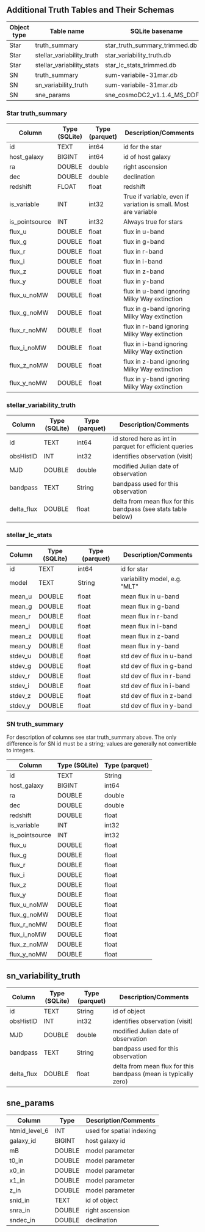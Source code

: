 ## Additional Truth Tables and Their Schemas

| Object type | Table name                | SQLite basename               | Parquet basename                      |
| ----------- | ------------------------- | ----------------------------- | ------------------------------------- |
| Star        | truth_summary             | star_truth_summary_trimmed.db | star_truth_summary_int_id.parquet    |
| Star        | stellar_variability_truth | star_variability_truth.db     | star_variability_truth_int_id.parquet |
| Star        | stellar_variability_stats | star_lc_stats_trimmed.db      | star_lc_stats_int_id.parquet         |
| SN          | truth_summary             | sum-variabile-31mar.db        | sn_truth_summary.parquet              |
| SN          | sn_variability_truth      | sum-variabile-31mar.db        | sn_variability_truth.parquet          |
| SN          | sne_params                | sne_cosmoDC2_v1.1.4_MS_DDF.db | N/A



### Star truth_summary

| Column         | Type (SQLite) | Type (parquet) | Description/Comments
| -------------- | ------------- | -------------- | -------------------------------------------------------------
| id             | TEXT          | int64          | id for the star
| host_galaxy    | BIGINT        | int64          | id of host galaxy
| ra             | DOUBLE        | double         | right ascension
| dec            | DOUBLE        | double         | declination
| redshift       | FLOAT         | float          | redshift
| is_variable    | INT           | int32          | True if variable, even if variation is small. Most are variable
| is_pointsource | INT           | int32          | Always true for stars
| flux_u         | DOUBLE        | float          | flux in u-band
| flux_g         | DOUBLE        | float          | flux in g-band
| flux_r         | DOUBLE        | float          | flux in r-band
| flux_i         | DOUBLE        | float          | flux in i-band
| flux_z         | DOUBLE        | float          | flux in z-band
| flux_y         | DOUBLE        | float          | flux in y-band
| flux_u_noMW    | DOUBLE        | float          | flux in u-band ignoring Milky Way extinction
| flux_g_noMW    | DOUBLE        | float          | flux in g-band ignoring Milky Way extinction
| flux_r_noMW    | DOUBLE        | float          | flux in r-band ignoring Milky Way extinction
| flux_i_noMW    | DOUBLE        | float          | flux in i-band ignoring Milky Way extinction
| flux_z_noMW    | DOUBLE        | float          | flux in z-band ignoring Milky Way extinction
| flux_y_noMW    | DOUBLE        | float          | flux in y-band ignoring Milky Way extinction

### stellar_variability_truth

| Column         | Type (SQLite) | Type (parquet) | Description/Comments
| -------------- | ------------- | -------------- |---------------------------------------------------------------
| id             | TEXT          | int64          | id stored here as int in parquet for efficient queries
| obsHistID      | INT           | int32          | identifies observation (visit)
| MJD            | DOUBLE        | double         | modified Julian date of observation
| bandpass       | TEXT          | String         | bandpass used for this observation
| delta_flux     | DOUBLE        | float          | delta from mean flux for this bandpass (see stats table below)

### stellar_lc_stats

| Column         | Type (SQLite) | Type (parquet) | Description/Comments
| -------------- | ------------- | -------------- | --------------------
| id             | TEXT          | int64          | id for star
| model          | TEXT          | String         | variability model, e.g. "MLT"
| mean_u         | DOUBLE        | float          | mean flux in u-band
| mean_g         | DOUBLE        | float          | mean flux in g-band
| mean_r         | DOUBLE        | float          | mean flux in r-band
| mean_i         | DOUBLE        | float          | mean flux in i-band
| mean_z         | DOUBLE        | float          | mean flux in z-band
| mean_y         | DOUBLE        | float          | mean flux in y-band
| stdev_u        | DOUBLE        | float          | std dev of flux in u-band
| stdev_g        | DOUBLE        | float          | std dev of flux in g-band
| stdev_r        | DOUBLE        | float          | std dev of flux in r-band
| stdev_i        | DOUBLE        | float          | std dev of flux in i-band
| stdev_z        | DOUBLE        | float          | std dev of flux in z-band
| stdev_y        | DOUBLE        | float          | std dev of flux in y-band

### SN truth_summary

For description of columns see star truth_summary above. The only difference is for SN id must
be a string; values are generally not convertible to integers.

| Column         | Type (SQLite) | Type (parquet)
| -------------- | ------------- | --------------
| id             | TEXT          | String
| host_galaxy    | BIGINT        | int64
| ra             | DOUBLE        | double
| dec            | DOUBLE        | double
| redshift       | DOUBLE        | float
| is_variable    | INT           | int32
| is_pointsource | INT           | int32
| flux_u         | DOUBLE        | float
| flux_g         | DOUBLE        | float
| flux_r         | DOUBLE        | float
| flux_i         | DOUBLE        | float
| flux_z         | DOUBLE        | float
| flux_y         | DOUBLE        | float
| flux_u_noMW    | DOUBLE        | float
| flux_g_noMW    | DOUBLE        | float
| flux_r_noMW    | DOUBLE        | float
| flux_i_noMW    | DOUBLE        | float
| flux_z_noMW    | DOUBLE        | float
| flux_y_noMW    | DOUBLE        | float

## sn_variability_truth

| Column         | Type (SQLite) | Type (parquet) | Description/Comments
| -------------- | ------------- | -------------- | --------------------------------------------------------------
| id             | TEXT          | String         | id of object
| obsHistID      | INT           | int32          | identifies observation (visit)
| MJD            | DOUBLE        | double         | modified Julian date of observation
| bandpass       | TEXT          | String         | bandpass used for this observation
| delta_flux     | DOUBLE        | float          | delta from mean flux for this bandpass (mean is typically zero)

## sne_params

| Column          | Type         | Description/Comments
| --------------- | ----------   | --------------------
| htmid_level_6   | INT          | used for spatial indexing
| galaxy_id       | BIGINT       | host galaxy id
| mB              | DOUBLE       | model parameter
| t0_in           | DOUBLE       | model parameter
| x0_in           | DOUBLE       | model parameter
| x1_in           | DOUBLE       | model parameter
| z_in            | DOUBLE       | model parameter
| snid_in         | TEXT         | id of object
| snra_in         | DOUBLE       | right ascension
| sndec_in        | DOUBLE       | declination
